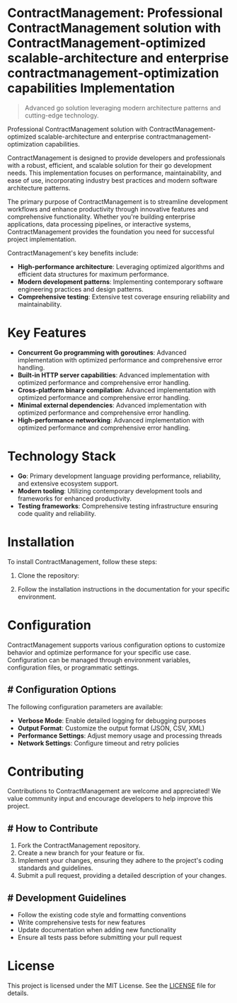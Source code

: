 <!-- fallback_ContractManagement_20250810041224_46271 -->

# ContractManagement: Professional ContractManagement solution with ContractManagement-optimized scalable-architecture and enterprise contractmanagement-optimization capabilities Implementation
> Advanced go solution leveraging modern architecture patterns and cutting-edge technology.

Professional ContractManagement solution with ContractManagement-optimized scalable-architecture and enterprise contractmanagement-optimization capabilities.

ContractManagement is designed to provide developers and professionals with a robust, efficient, and scalable solution for their go development needs. This implementation focuses on performance, maintainability, and ease of use, incorporating industry best practices and modern software architecture patterns.

The primary purpose of ContractManagement is to streamline development workflows and enhance productivity through innovative features and comprehensive functionality. Whether you're building enterprise applications, data processing pipelines, or interactive systems, ContractManagement provides the foundation you need for successful project implementation.

ContractManagement's key benefits include:

* **High-performance architecture**: Leveraging optimized algorithms and efficient data structures for maximum performance.
* **Modern development patterns**: Implementing contemporary software engineering practices and design patterns.
* **Comprehensive testing**: Extensive test coverage ensuring reliability and maintainability.

# Key Features

* **Concurrent Go programming with goroutines**: Advanced implementation with optimized performance and comprehensive error handling.
* **Built-in HTTP server capabilities**: Advanced implementation with optimized performance and comprehensive error handling.
* **Cross-platform binary compilation**: Advanced implementation with optimized performance and comprehensive error handling.
* **Minimal external dependencies**: Advanced implementation with optimized performance and comprehensive error handling.
* **High-performance networking**: Advanced implementation with optimized performance and comprehensive error handling.

# Technology Stack

* **Go**: Primary development language providing performance, reliability, and extensive ecosystem support.
* **Modern tooling**: Utilizing contemporary development tools and frameworks for enhanced productivity.
* **Testing frameworks**: Comprehensive testing infrastructure ensuring code quality and reliability.

# Installation

To install ContractManagement, follow these steps:

1. Clone the repository:


2. Follow the installation instructions in the documentation for your specific environment.

# Configuration

ContractManagement supports various configuration options to customize behavior and optimize performance for your specific use case. Configuration can be managed through environment variables, configuration files, or programmatic settings.

## # Configuration Options

The following configuration parameters are available:

* **Verbose Mode**: Enable detailed logging for debugging purposes
* **Output Format**: Customize the output format (JSON, CSV, XML)
* **Performance Settings**: Adjust memory usage and processing threads
* **Network Settings**: Configure timeout and retry policies

# Contributing

Contributions to ContractManagement are welcome and appreciated! We value community input and encourage developers to help improve this project.

## # How to Contribute

1. Fork the ContractManagement repository.
2. Create a new branch for your feature or fix.
3. Implement your changes, ensuring they adhere to the project's coding standards and guidelines.
4. Submit a pull request, providing a detailed description of your changes.

## # Development Guidelines

* Follow the existing code style and formatting conventions
* Write comprehensive tests for new features
* Update documentation when adding new functionality
* Ensure all tests pass before submitting your pull request

# License

This project is licensed under the MIT License. See the [LICENSE](https://github.com/laurindoisaac/ContractManagement/blob/main/LICENSE) file for details.
